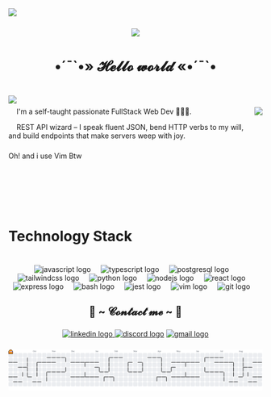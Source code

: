 <img align="left" src="https://visitor-badge.laobi.icu/badge?page_id=AmrHamoudaX.AmrHamoudaX&"  />

###

<br clear="both">

<div align="center">
  <img height="200" src="https://user-images.githubusercontent.com/74038190/225813708-98b745f2-7d22-48cf-9150-083f1b00d6c9.gif"  />
</div>

###

<h1 align="center">•´¯`•» 𝓗𝓮𝓵𝓵𝓸 𝔀𝓸𝓻𝓵𝓭 «•´¯`•</h1>

###

<br clear="both">

<img align="left" height="70" src="https://camo.githubusercontent.com/bbc70b6515e817d1943dadf19ca39d94cb2154df20bb1b65f942e418810d2049/68747470733a2f2f656d6f6a69732e736c61636b6d6f6a69732e636f6d2f656d6f6a69732f696d616765732f313538383331353032342f383832332f68797065726b697474792e6769663f31353838333135303234"  />

###

<img align="right" height="200" src="https://media.giphy.com/media/v1.Y2lkPTc5MGI3NjExMDF6enMwZmxiOXVlc2NtaDQ0YWxwN3ptNTl4d21uZHEwdm5lemgzcCZlcD12MV9naWZzX3NlYXJjaCZjdD1n/Rkis28kMJd1aE/giphy.gif"  />

###

<p align="left">I'm a self-taught passionate FullStack Web Dev  👨🏻‍💻.
  
  REST API wizard – I speak fluent JSON, bend HTTP verbs to my will, and build endpoints that make servers weep with joy.</p>

###

<p align="left">Oh! and i use Vim Btw</p>

###

<br clear="both">

<h1 align="left">Technology Stack</h1>

###

<br clear="both">

<div align="center">
  <img src="https://skillicons.dev/icons?i=js" height="60" alt="javascript logo"  />
  <img width="12" />
  <img src="https://skillicons.dev/icons?i=ts" height="60" alt="typescript logo"  />
  <img width="12" /> 
   <img src="https://skillicons.dev/icons?i=postgresql" height="60" alt="postgresql logo"  />
  <img width="12" /> 
  <img src="https://skillicons.dev/icons?i=tailwind" height="60" alt="tailwindcss logo"  />
  <img width="12" />
  <img src="https://skillicons.dev/icons?i=py" height="60" alt="python logo"  />
  <img width="12" />
  <img src="https://cdn.simpleicons.org/nodedotjs/339933" height="60" alt="nodejs logo"  />
  <img width="12" />
  <img src="https://cdn.jsdelivr.net/gh/devicons/devicon/icons/react/react-original.svg" height="60" alt="react logo"  />
  <img width="12" />
  <img src="https://img.shields.io/badge/Express-000000?logo=express&logoColor=white&style=for-the-badge" height="60" alt="express logo"  />
  <img width="12" />
  <img src="https://cdn.simpleicons.org/gnubash/4EAA25" height="60" alt="bash logo"  />
  <img width="12" />
  <img src="https://cdn.simpleicons.org/jest/C21325" height="60" alt="jest logo"  />
  <img width="12" />
  <img src="https://cdn.simpleicons.org/vim/019733" height="60" alt="vim logo"  />
  <img width="12" />
  <img src="https://cdn.simpleicons.org/git/F05032" height="60" alt="git logo"  />
  <img width="12" />
</div>

###

<h2 align="center">📝 ~ 𝓒𝓸𝓷𝓽𝓪𝓬𝓽 𝓶𝓮 ~ 📝</h2>

###

<div align="center">
  <a href="https://www.linkedin.com/in/amro-hamouda-725152369?utm_source=share&utm_campaign=share_via&utm_content=profile&utm_medium=ios_app">  <img src="https://img.shields.io/static/v1?message=LinkedIn&logo=linkedin&label=&color=0077B5&logoColor=white&labelColor=&style=for-the-badge" height="25" alt="linkedin logo"  />
 </a>
 <a href="https://discordapp.com/users/puffdaddy.__.">  <img src="https://img.shields.io/static/v1?message=Discord&logo=discord&label=&color=7289DA&logoColor=white&labelColor=&style=for-the-badge" height="25" alt="discord logo"  /></a>
<a href="">   <img src="https://img.shields.io/static/v1?message=Gmail&logo=gmail&label=&color=D14836&logoColor=white&labelColor=&style=for-the-badge" height="25" alt="gmail logo"  /></a>
</div>

###

<picture>
  <source media="(prefers-color-scheme: dark)" srcset="https://raw.githubusercontent.com/AmrHamoudaX/AmrHamoudaX/output/pacman-contribution-graph-dark.svg">
  <source media="(prefers-color-scheme: light)" srcset="https://raw.githubusercontent.com/AmrHamoudaX/AmrHamoudaX/output/pacman-contribution-graph.svg">
  <img alt="pacman contribution graph" src="https://raw.githubusercontent.com/AmrHamoudaX/AmrHamoudaX/output/pacman-contribution-graph.svg">
</picture>

###
